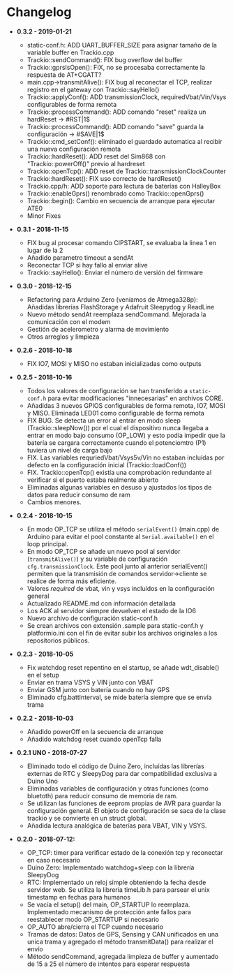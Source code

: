 # Changelog

* **0.3.2 - 2019-01-21**
  * static-conf.h: ADD UART_BUFFER_SIZE para asignar tamaño de la variable buffer en Trackio.cpp
  * Trackio::sendCommand(): FIX bug overflow del buffer
  * Trackio::gprsIsOpen(): FIX, no se procesaba correctamente la respuesta de AT+CGATT?
  * main.cpp->transmitAlive(): FIX bug al reconectar el TCP, realizar registro en el gateway con Trackio::sayHello()
  * Trackio::applyConf(): ADD transmissionClock, requiredVbat/Vin/Vsys configurables de forma remota
  * Trackio::processCommand(): ADD comando "reset" realiza un hardReset -> #RST|1$
  * Trackio::processCommand(): ADD comando "save" guarda la configuración -> #SAVE|1$
  * Trackio::cmd_setConf(): eliminado el guardado automatica al recibir una nueva configuración remota
  * Trackio::hardReset(): ADD reset del Sim868 con "Trackio::powerOff()" previo al hardreset
  * Trackio::openTcp(): ADD reset de Trackio::transmissionClockCounter
  * Trackio::hardReset(): FIX uso correcto de hardReset()
  * Trackio.cpp/h: ADD soporte para lectura de baterías con HalleyBox
  * Trackio::enableGprs() renombrado como Trackio::openGprs()
  * Trackio::begin(): Cambio en secuencia de arranque para ejecutar ATE0
  * Minor Fixes

* **0.3.1 - 2018-11-15**
  * FIX bug al procesar comando CIPSTART, se evaluaba la linea 1 en lugar de la 2
  * Añadido parametro timeout a sendAt
  * Reconectar TCP si hay fallo al enviar alive
  * Trackio::sayHello(): Enviar el número de versión del firmware

* **0.3.0 - 2018-12-15**
  * Refactoring para Arduino Zero (veníamos de Atmega328p): Añadidas librerías FlashStorage y Adafruit Sleepydog y ReadLine
  * Nuevo método sendAt reemplaza sendCommand. Mejorada la comunicación con el modem
  * Gestión de acelerometro y alarma de movimiento
  * Otros arreglos y limpieza

* **0.2.6 - 2018-10-18**
  * FIX IO7, MOSI y MISO no estaban inicializadas como outputs

* **0.2.5 - 2018-10-16**
  * Todos los valores de configuración se han transferido a `static-conf.h` para evitar modificaciones "innecesarias" en archivos CORE.
  * Añadidas 3 nuevos GPIOS configurables de forma remota, IO7, MOSI y MISO. Eliminada LED01 como configurable de forma remota
  * FIX BUG. Se detecta un error al entrar en modo sleep (Trackio::sleepNow()) por el cual el dispositivo nunca llegaba a entrar en modo bajo consumo (OP_LOW) y esto podía impedir que la batería se cargara correctamente cuando el potenciomtro (P1) tuviera un nivel de carga bajo
  * FIX. Las variables requriedVbat/Vsys5v/Vin no estaban incluídas por defecto en la configuración inicial (Trackio::loadConf())
  * FIX. Trackio::openTcp() existía una comprobación redundante al verificar si el puerto estaba realmente abierto
  * Eliminadas algunas variables en desuso y ajustados los tipos de datos para reducir consumo de ram
  * Cambios menores.

* **0.2.4 - 2018-10-15**
  * En modo OP_TCP se utiliza el método `serialEvent()` (main.cpp) de Arduino para evitar el pool constante al `Serial.available()` en el loop principal.
  * En modo OP_TCP se añade un nuevo pool al servidor (`transmitAlive()`) y su variable de configuración `cfg.transmissionClock`. Este pool junto al anterior serialEvent() permiten que la transmisión de comandos servidor->cliente se realice de forma más eficiente.
  * Valores _required_ de vbat, vin y vsys incluídos en la configuración general
  * Actualizado README.md con información detallada
  * Los ACK al servidor siempre devuelven el estado de la IO6
  * Nuevo archivo de configuración static-conf.h
  * Se crean archivos con extensión .sample para static-conf.h y platformio.ini con el fin de evitar subir los archivos originales a los repositorios públicos.


* **0.2.3 - 2018-10-05**
  * Fix watchdog reset repentino en el startup, se añade wdt_disable() en el setup
  * Enviar en trama VSYS y VIN junto con VBAT
  * Enviar GSM junto con batería cuando no hay GPS
  * Eliminado cfg.battInterval, se mide batería siempre que se envía trama


* **0.2.2 - 2018-10-03**
  * Añadido powerOff en la secuencia de arranque
  * Añadido watchdog reset cuando openTcp falla


* **0.2.1 UNO - 2018-07-27**
  * Eliminado todo el código de Duino Zero, incluídas las librerías externas
    de RTC y SleepyDog para dar compatibilidad exclusiva a Duino Uno
  * Eliminadas variables de configuración y otras funciones (como bluetoth) para
    reducir consumo de memoria de ram.
  * Se utilizan las funciones de eeprom propias de AVR para guardar la configuración
    general. El objeto de configuración se saca de la clase trackio y se convierte
    en un struct global.
  * Añadida lectura analógica de baterías para VBAT, VIN y VSYS.


* **0.2.0 - 2018-07-12:**
  * OP_TCP: timer para verificar estado de la conexión tcp y reconectar en caso necesario
  * Duino Zero: Implementado watchdog+sleep con la librería SleepyDog
  * RTC: Implementado un reloj simple obteniendo la fecha desde servidor web. Se utiliza
    la librería timeLib.h para parsear el unix timestamp en fechas para humanos
  * Se vacía el setup() del main, OP_STARTUP lo reemplaza. Implementado mecanismo de
    protección ante fallos para reestablecer modo OP_STARTUP si necesario
  * OP_AUTO abre/cierra el TCP cuando necesario
  * Tramas de datos: Datos de GPS, Sensing y CAN unificados en una unica trama
    y agregado el método transmitData() para realizar el envío
  * Método sendCommand, agregada limpieza de buffer y aumentado de 15 a 25 el número
    de intentos para esperar respuesta
